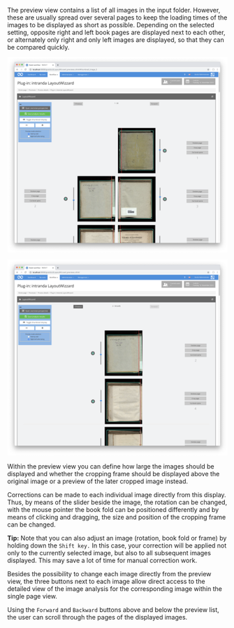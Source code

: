 The preview view contains a list of all images in the input folder. However, these are usually spread over several pages to keep the loading times of the images to be displayed as short as possible. Depending on the selected setting, opposite right and left book pages are displayed next to each other, or alternately only right and only left images are displayed, so that they can be compared quickly.

![Preview view with opposite pages displayed side by side](images/goobi-plugin-step-layoutwizzard_screen_02.png)

![Preview view with the display of the left pages only. The right pages follow after scrolling](images/goobi-plugin-step-layoutwizzard_screen_14.png)

Within the preview view you can define how large the images should be displayed and whether the cropping frame should be displayed above the original image or a preview of the later cropped image instead.

Corrections can be made to each individual image directly from this display. Thus, by means of the slider beside the image, the rotation can be changed, with the mouse pointer the book fold can be positioned differently and by means of clicking and dragging, the size and position of the cropping frame can be changed.

**Tip:** Note that you can also adjust an image (rotation, book fold or frame) by holding down the `Shift key.` In this case, your correction will be applied not only to the currently selected image, but also to all subsequent images displayed. This may save a lot of time for manual correction work.

Besides the possibility to change each image directly from the preview view, the three buttons next to each image allow direct access to the detailed view of the image analysis for the corresponding image within the single page view.

Using the `Forward` and `Backward` buttons above and below the preview list, the user can scroll through the pages of the displayed images.